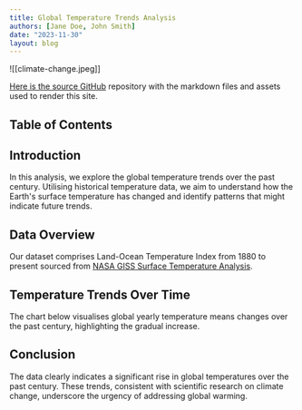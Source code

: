 ```yaml
---
title: Global Temperature Trends Analysis
authors: [Jane Doe, John Smith]
date: "2023-11-30"
layout: blog
---
```


![[climate-change.jpeg]]

[Here is the source GitHub](https://github.com/datopian/datarich-demo) repository with the markdown files and assets used to render this site.

## Table of Contents

## Introduction

In this analysis, we explore the global temperature trends over the past century. Utilising historical temperature data, we aim to understand how the Earth's surface temperature has changed and identify patterns that might indicate future trends.

## Data Overview

Our dataset comprises Land-Ocean Temperature Index from 1880 to present sourced from [NASA GISS Surface Temperature Analysis](https://data.giss.nasa.gov/gistemp/).

<Table url="https://raw.githubusercontent.com/datopian/datarich-demo/main/land-ocean-global-means.csv" />

## Temperature Trends Over Time

The chart below visualises global yearly temperature means changes over the past century, highlighting the gradual increase.

<LineChart 
  data="https://raw.githubusercontent.com/datopian/datarich-demo/main/land-ocean-global-means.csv"
  title="Global Land-Ocean Annual Means"
  xAxis="Year"
  yAxis="J-D"
/>

## Conclusion

The data clearly indicates a significant rise in global temperatures over the past century. These trends, consistent with scientific research on climate change, underscore the urgency of addressing global warming.